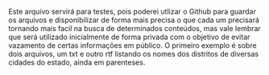Este arquivo servirá para testes, pois poderei utlizar o Github para guardar os arquivos e disponibilizar de forma mais precisa o que cada um precisará tornando mais facil na busca de determinados conteúdos, mas vale lembrar que será utilizado inicialmente de forma privada com o objetivo de evitar vazamento de certas informações em público.
O primeiro exemplo é sobre dois arquivos, um txt e outro rtf listando os nomes dos distritos de diversas cidades do estado, ainda em parenteses.
